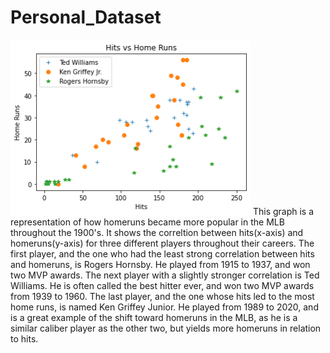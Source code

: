 # Personal_Dataset

![](https://raw.githubusercontent.com/tylerhilsendeger/Personal_Dataset/master/HR%20graph.png) 
This graph is a representation of how homeruns became more popular in the MLB throughout the 1900's. It shows the correltion between hits(x-axis) and homeruns(y-axis) for three different players throughout their careers. The first player, and the one who had the least strong correlation between hits and homeruns, is Rogers Hornsby. He played from 1915 to 1937, and won two MVP awards. The next player with a slightly stronger correlation is Ted Williams. He is often called the best hitter ever, and won two MVP awards from 1939 to 1960. The last player, and the one whose hits led to the most home runs, is named Ken Griffey Junior. He played from 1989 to 2020, and is a great example of the shift toward homeruns in the MLB, as he is a similar caliber player as the other two, but yields more homeruns in relation to hits.
